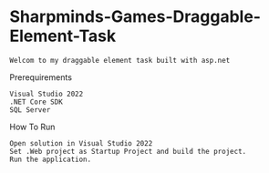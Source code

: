 # Sharpminds-Games-Draggable-Element-Task
    Welcom to my draggable element task built with asp.net

Prerequirements

    Visual Studio 2022
    .NET Core SDK
    SQL Server

How To Run

    Open solution in Visual Studio 2022
    Set .Web project as Startup Project and build the project.
    Run the application.
